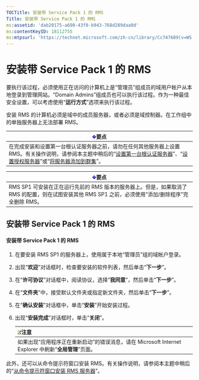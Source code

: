 ```yaml
---
TOCTitle: 安装带 Service Pack 1 的 RMS
Title: 安装带 Service Pack 1 的 RMS
ms:assetid: 'dab20175-a690-43f8-b943-768d289daa0d'
ms:contentKeyID: 18112755
ms:mtpsurl: 'https://technet.microsoft.com/zh-cn/library/Cc747689(v=WS.10)'
---
```


安装带 Service Pack 1 的 RMS
============================

要执行该过程，必须使用正在访问的计算机上是“管理员”组成员的域用户帐户从本地登录到管理网站。“Domain Admins”组成员也可以执行该过程。作为一种最佳安全设置，可以考虑使用“**运行方式**”选项来执行该过程。

安装 RMS 的计算机必须是域中的成员服务器，或者必须是域控制器。在工作组中的单独服务器上无法部署 RMS。

| ![](images/Cc747689.Important(WS.10).gif)要点                                                                                                                                                                                                                                                                                                                     |
|------------------------------------------------------------------------------------------------------------------------------------------------------------------------------------------------------------------------------------------------------------------------------------------------------------------------------------------------------------------------------------------------|
| 在完成安装和设置第一台根认证服务器之前，请勿在任何其他服务器上设置 RMS。有关操作说明，请参阅本主题中稍后的“[设置第一台根认证服务器](https://technet.microsoft.com/debc42f3-74ff-4c99-b7a4-4921fccdabc2)”、“[设置授权服务器](https://technet.microsoft.com/4d67b898-0ba9-4eef-ab7d-ee0ca55a688e)”或“[将服务器添加到群集](https://technet.microsoft.com/db635238-5528-4bec-9cc6-8244e2b3d733)”。 |

| ![](images/Cc747689.Important(WS.10).gif)要点                                                                           |
|------------------------------------------------------------------------------------------------------------------------------------------------------|
| RMS SP1 可安装在正在运行先前的 RMS 版本的服务器上。但是，如果取消了 RMS 的配置，则在试图安装其他 RMS SP1 之前，必须使用“添加/删除程序”完全删除 RMS。 |

安装带 Service Pack 1 的 RMS
----------------------------

#### 安装带 Service Pack 1 的 RMS

1.  在要安装 RMS SP1 的服务器上，使用属于本地“管理员”组的域帐户登录。

2.  出现“**欢迎**”对话框时，检查要安装的软件列表，然后单击“**下一步**”。

3.  在“**许可协议**”对话框中，阅读协议，选择“**我同意**”，然后单击“**下一步**”。

4.  在“**文件夹**”中，接受默认文件夹或指定新文件夹，然后单击“**下一步**”。

5.  在“**确认安装**”对话框中，单击“**安装**”开始安装过程。

6.  出现“**安装完成**”对话框时，单击“**关闭**”。

    | ![](images/Cc747689.note(WS.10).gif)注意                                 |
    |-------------------------------------------------------------------------------------------------------|
    | 如果出现“应用程序正在重新启动”的错误消息，请在 Microsoft Internet Explorer 中刷新“**全局管理**”页面。 |

此外，还可以从命令提示符窗口安装 RMS。有关操作说明，请参阅本主题中稍后的“[从命令提示符窗口安装 RMS 服务器](https://technet.microsoft.com/b55b1e2a-dd14-4168-a37f-9cdedbec660b)”。
